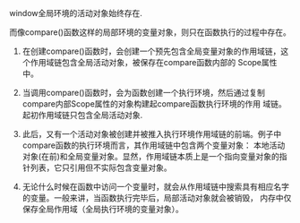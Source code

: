 window全局环境的活动对象始终存在.

而像compare()函数这样的局部环境的变量对象，则只在函数执行的过程中存在。

1. 在创建compare()函数时，会创建一个预先包含全局变量对象的作用域链，这个作用域链包含全局活动对象，被保存在compare函数内部的
Scope属性中。

2. 当调用compare()函数时，会为函数创建一个执行环境，然后通过复制compare内部Scope属性的对象构建起compare函数执行环境的作用
域链。起初作用域链只包含全局活动对象.

3. 此后，又有一个活动对象被创建并被推入执行环境作用域链的前端。例子中compare函数的执行环境而言，其作用域链中包含两个变量对象：
本地活动对象(在前)和全局变量对象。显然，作用域链本质上是一个指向变量对象的指针列表，它只引用但不实际包含变量对象。

4. 无论什么时候在函数中访问一个变量时，就会从作用域链中搜索具有相应名字的变量。一般来讲，当函数执行完毕后，局部活动对象就会被销毁，
内存中仅保存全局作用域（全局执行环境的变量对象）。
